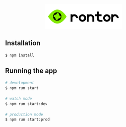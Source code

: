 <p align="center">
    <a href="http://rontor.hanriel.ru/" target="blank"><img src=".github/assets/logo.png" width="250" alt="rontor Logo" /></a>
</p>

## Installation

```bash
$ npm install
```

## Running the app

```bash
# development
$ npm run start

# watch mode
$ npm run start:dev

# production mode
$ npm run start:prod
```